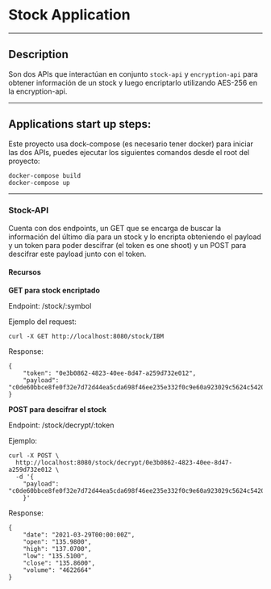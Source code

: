 # Stock Application

---

## Description
Son dos APIs que interactúan en conjunto `stock-api` y `encryption-api` para obtener información de un stock y 
luego encriptarlo utilizando AES-256 en la encryption-api.

---

## Applications start up steps:

Este proyecto usa dock-compose (es necesario tener docker) para iniciar las dos APIs, 
puedes ejecutar los siguientes comandos desde el root del proyecto:

    docker-compose build
    docker-compose up

---

### Stock-API

Cuenta con dos endpoints, un GET que se encarga de buscar la información del último día para un stock y lo encripta obteniendo el payload
y un token para poder descifrar (el token es one shoot) y un POST para descifrar este payload junto con el token. 

#### Recursos

**GET para stock encriptado**

Endpoint: /stock/:symbol

Ejemplo del request:

    curl -X GET http://localhost:8080/stock/IBM 
    
Response:

    {
        "token": "0e3b0862-4823-40ee-8d47-a259d732e012",
        "payload": "c0de60bbce8fe0f32e7d72d44ea5cda698f46ee235e332f0c9e60a923029c5624c542013c323dd5505a5bfd85826fcf4d474e6bed12d2285acb2ba7a0f987c78621e9c9d7da4614ad4052575014e7ae853ed9f705397c9af6c0ecb526ead11216cc7005efa4870626f89cff7555f93706d65075701fead9ea8d2ed4a40683a75e258804e769afb2a1420c3baf65c63a9"
    }    

**POST para descifrar el stock**

Endpoint: /stock/decrypt/:token

Ejemplo:

    curl -X POST \
      http://localhost:8080/stock/decrypt/0e3b0862-4823-40ee-8d47-a259d732e012 \
      -d '{
    	"payload": "c0de60bbce8fe0f32e7d72d44ea5cda698f46ee235e332f0c9e60a923029c5624c542013c323dd5505a5bfd85826fcf4d474e6bed12d2285acb2ba7a0f987c78621e9c9d7da4614ad4052575014e7ae853ed9f705397c9af6c0ecb526ead11216cc7005efa4870626f89cff7555f93706d65075701fead9ea8d2ed4a40683a75e258804e769afb2a1420c3baf65c63a9"
        }'
        
Response:
    
    {
        "date": "2021-03-29T00:00:00Z",
        "open": "135.9800",
        "high": "137.0700",
        "low": "135.5100",
        "close": "135.8600",
        "volume": "4622664"
    }